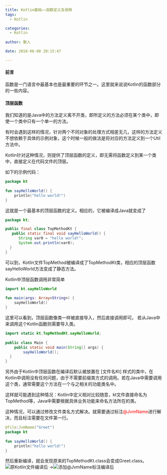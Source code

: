 ```yaml
---
title: Kotlin基础——函数定义及调用
tags:
  - Kotlin

categories:
  - Kotlin
 
author: 散人

date: 2018-06-08 20:15:47

---
```


#### 前言
函数是一门语言中最基本也是最重要的环节之一。这里就来说说Kotlin的函数部分的一些内容。

#### 顶层函数
我们知道的是Java中的方法定义离不开类，即所定义的方法必须在某个类中，即使一个类中只有一个单一的方法。

有时会遇到这样的情况，针对两个不同对象的处理方式相差无几，这样的方法定义不想依赖于具体的示例对象，这个时候一般的做法是将对应的方法定义到一个Util方法中。
<!-- more -->
Kotlin针对这种情况，则提供了顶层函数的定义，即无需将函数定义到某一个类中，直接定义在代码文件的顶层。

如下的示例代码：
```Kotlin
package kt  
  
fun sayHelloWorld() {  
    println("hello world!")  
}
```

这就是一个最基本的顶层函数的定义。相应的，它被编译成Java就变成了

```Java
package kt;  

public final class TopMethodKt {  
   public static final void sayHelloWorld() {  
      String var0 = "hello world!";  
      System.out.println(var0);  
  }  
}
```

可以到，Kotlin文件TopMethod被编译成了TopMethodKt类，相应的顶层函数sayHelloWorld方法变成了静态方法。

Kotlin中顶层函数调用非常简单

```Kotlin
import kt.sayHelloWorld  
  
fun main(args: Array<String>) {  
    sayHelloWorld()  
}
```

这里可以看到，顶层函数像类一样被直接导入，然后直接调用即可。
若从Java中来调用这个Kotlin函数则需要导入类。

```Java
import static kt.TopMethodKt.sayHelloWorld;  
  
public class Main {  
    public static void main(String[] args) {  
        sayHelloWorld();  
  }  
}
```

另外由于Kotlin中顶层函数在编译后默认被放置在 [文件名Kt] 样式的类中，在Kotlin中调用没有任何问题，由于不需要前缀类方式的调用。若在Java中需要调用这个类，通常需要这个方法在一个与之相关的功能类名中。

这样就可能遇到这种情况：Kotlin中定义相对比较随意，kt文件直接命名为TopMethod等，Java中需要根据具体业务功能来命名方法所在的类。

这种情况，可以通过修改文件类名方式解决。就需要通过标注<font color='red'>@JvmName</font>进行解决，而且标注需要在文件第一行。

```Kotlin
@file:JvmName("Greet")  
package kt
  
fun sayHelloWorld() {  
    println("hello world!")  
}
```

然后重新编译，就会发现原来的TopMethodKt.class会变成Greet.class。
![原Kotlin文件编译后](/images/kotlin-in-action-basics-method/kotlin-in-action-method-prejvmname.png) ->![添加@JvmName标注编译后](/images/kotlin-in-action-basics-method/kotlion-in-action-method-jvmname.png)


<!--stackedit_data:
eyJoaXN0b3J5IjpbLTExNjM2OTk1MDksLTE3MDMzNzk2NjksMT
g0MTkwNDc1OCwxMzk2NjU2OTE4LDEzODQxNzc3MTQsMTEwODkx
MTE3OCwtMTA0MDA2OTk4NiwtMjc5MDIwODQ5LDEyODEyODQzMD
MsMTY1MzMwNDA4MCwtMTYwNTc1MDUwNSwtNzU2NDMwODgyXX0=

-->